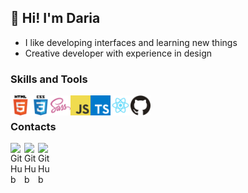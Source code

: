 ## 👋 Hi! I'm Daria
- I like developing interfaces and learning new things
- Creative developer with experience in design

### Skills and Tools
<img align='left' alt='HTML' width='32px' src='https://raw.githubusercontent.com/github/explore/80688e429a7d4ef2fca1e82350fe8e3517d3494d/topics/html/html.png' />
<img align='left' alt='CSS' width='32px' src='https://raw.githubusercontent.com/github/explore/80688e429a7d4ef2fca1e82350fe8e3517d3494d/topics/css/css.png' />
<img align='left' alt='Sass' width='32px' src='https://raw.githubusercontent.com/github/explore/80688e429a7d4ef2fca1e82350fe8e3517d3494d/topics/sass/sass.png' />
<img align='left' alt='JavaScript' width='32px' src='https://raw.githubusercontent.com/github/explore/80688e429a7d4ef2fca1e82350fe8e3517d3494d/topics/javascript/javascript.png' />
<img align='left' alt='GitHub' width='32px' src='https://raw.githubusercontent.com/github/explore/80688e429a7d4ef2fca1e82350fe8e3517d3494d/topics/typescript/typescript.png' />
<img align='left' alt='React' width='32px' src='https://raw.githubusercontent.com/github/explore/80688e429a7d4ef2fca1e82350fe8e3517d3494d/topics/react/react.png' />
<img align='left' alt='GitHub' width='32px' src='https://raw.githubusercontent.com/github/explore/89bdd9644f44d1b12180fd512b95574fe4c54617/topics/github-api/github-api.png' />


<br/>

### Contacts
[<img align='left' alt='GitHub' width='22px' src='https://cdn-icons-png.flaticon.com/128/542/542689.png' />](mailto:dariannyko@gmail.com)
[<img align='left' alt='GitHub' width='22px' src='https://cdn-icons-png.flaticon.com/128/2111/2111708.png' />](https://t.me/dariannyko "Telegram") 
[<img align='left' alt='GitHub' width='22px' src='https://cdn-icons-png.flaticon.com/128/733/733635.png' />](https://twitter.com/dariannyko/) 
